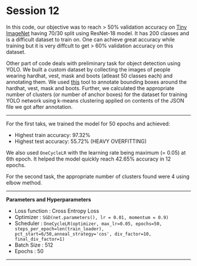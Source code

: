 # Session 12

In this code, our objective was to reach > 50% validation accuracy on [Tiny ImageNet](https://tiny-imagenet.herokuapp.com/) having 70/30 split using ResNet-18 model. It has 200 classes and is a difficult dataset to train on. One can achieve great accuracy while training but it is very diffcult to get > 60% validation accuracy on this dataset.


Other part of code deals with preliminary task for object detection using YOLO. We built a custom dataset by collecting the images of people wearing hardhat, vest, mask and boots (atleast 50 classes each) and annotating them. We used [this](http://www.robots.ox.ac.uk/~vgg/software/via/via_demo.html) tool to annotate bounding boxes around the hardhat, vest, mask and boots. Further, we calculated the appropriate number of clusters (or number of anchor boxes) for the dataset for training YOLO network using k-means clustering applied on contents of the JSON file we got after annotation. 

---

For the first taks, we trained the model for 50 epochs and achieved:
* Highest train accuracy: 97.32%
* Highest test accuracy: 55.72% (HEAVY OVERFITTING)

We also used `OneCycleLR` with the learning rate being maximum (= 0.05) at 6th epoch. It helped the model quickly reach 42.65% accuracy in 12 epochs.

For the second task, the appropriate number of clusters found were 4 using elbow method.

---

**Parameters and Hyperparameters**

* Loss function : Cross Entropy Loss
* Optimizer : `SGD(net.parameters(), lr = 0.01, momentum = 0.9)`
* Scheduler : `OneCycleLR(optimizer, max_lr=0.05, epochs=50, steps_per_epoch=len(train_loader), pct_start=6/50,anneal_strategy='cos', div_factor=10, final_div_factor=1)`
* Batch Size : 512
* Epochs : 50

---
